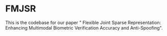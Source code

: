 # FMJSR
This is the codebase for our paper " Flexible Joint Sparse Representation: Enhancing Multimodal Biometric Verification Accuracy and Anti-Spoofing". 
